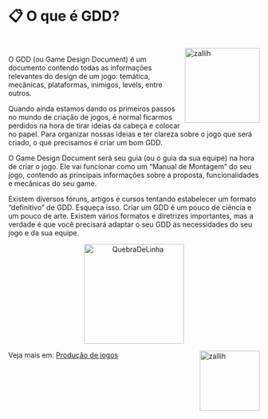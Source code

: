 # 📋 O que é GDD?
  
<div style="display: inline_block"><br>
  
  <img align="right" alt="zallih" width="150" src="https://media.discordapp.net/attachments/783761333358166056/872618413040730133/WhatsApp_Image_2021-08-04_at_19.42.37.jpeg?width=370&height=370">

O GDD (ou Game Design Document) é um documento contendo todas as informações relevantes do design de um jogo: temática, mecânicas, plataformas, inimigos, levels, entre outros.

Quando ainda estamos dando os primeiros passos no mundo de criação de jogos, é normal ficarmos perdidos na hora de tirar ideias da cabeça e colocar no papel. Para organizar nossas ideias e ter clareza sobre o jogo que será criado, o que precisamos é criar um bom GDD.

O Game Design Document será seu guia (ou o guia da sua equipe) na hora de criar o jogo. Ele vai funcionar como um “Manual de Montagem” do seu jogo, contendo as principais informações sobre a proposta, funcionalidades e mecânicas do seu game.

Existem diversos fóruns, artigos e cursos tentando estabelecer um formato “definitivo” de GDD. Esqueça isso. Criar um GDD é um pouco de ciência e um pouco de arte. Existem vários formatos e diretrizes importantes, mas a verdade é que você precisará adaptar o seu GDD às necessidades do seu jogo e da sua equipe.
  

  <p align="middle">
  <img width="200" alt="QuebraDeLinha" src="https://media.discordapp.net/attachments/783761333358166056/875852044928425984/divider-2461548_640.png">
  </p>
  
  <img align="right" alt="zallih" width="120" src="https://cdn.discordapp.com/attachments/882354770709479427/885547375156944906/my-octocat-1631200526625.png">

  Veja mais em: <a href="https://producaodejogos.com/gdd/">Produção de jogos</a>
</div>
